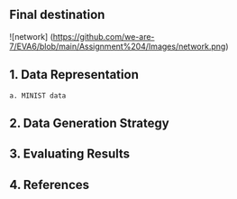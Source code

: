 ## Final destination

![network] (https://github.com/we-are-7/EVA6/blob/main/Assignment%204/Images/network.png)

## 1. Data Representation
	a. MINIST data
## 2. Data Generation Strategy
## 3. Evaluating Results
## 4. References


